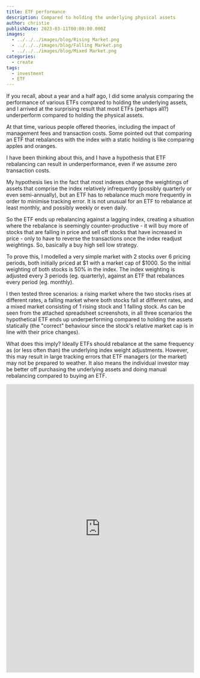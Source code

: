 ```yaml
---
title: ETF performance
description: Compared to holding the underlying physical assets
author: christie
publishDate: 2023-03-11T00:00:00.000Z
images:
  - ../../../images/blog/Rising Market.png
  - ../../../images/blog/Falling Market.png
  - ../../../images/blog/Mixed Market.png
categories:
  - create
tags:
  - investment
  - ETF
---
```


If you recall, about a year and a half ago, I did some analysis comparing the performance of various ETFs compared to holding the underlying assets, and I arrived at the surprising result that most ETFs (perhaps all?) underperform compared to holding the physical assets.

At that time, various people offered theories, including the impact of management fees and transaction costs. Some pointed out that comparing an ETF that rebalances with the index with a static holding is like comparing apples and oranges.

I have been thinking about this, and I have a hypothesis that ETF rebalancing can result in underperformance, even if we assume zero transaction costs.

My hypothesis lies in the fact that most indexes change the weightings of assets that comprise the index relatively infrequently (possibly quarterly or even semi-annually), but an ETF has to rebalance much more frequently in order to minimise tracking error. It is not unusual for an ETF to rebalance at least monthly, and possibly weekly or even daily.

So the ETF ends up rebalancing against a lagging index, creating a situation where the rebalance is seemingly counter-productive - it will buy more of stocks that are falling in price and sell off stocks that have increased in price - only to have to reverse the transactions once the index readjust weightings. So, basically a buy high sell low strategy.

To prove this, I modelled a very simple market with 2 stocks over 6 pricing periods, both initially priced at $1 with a market cap of $1000. So the initial weighting of both stocks is 50% in the index. The index weighting is adjusted every 3 periods (eg. quarterly), against an ETF that rebalances every period (eg. monthly).

I then tested three scenarios: a rising market where the two stocks rises at different rates, a falling market where both stocks fall at different rates, and a mixed market consisting of 1 rising stock and 1 falling stock. As can be seen from the attached spreadsheet screenshots, in all three scenarios the hypothetical ETF ends up underperforming compared to holding the assets statically (the "correct" behaviour since the stock's relative market cap is in line with their price changes).

What does this imply? Ideally ETFs should rebalance at the same frequency as (or less often than) the underlying index weight adjustments. However, this may result in large tracking errors that ETF managers (or the market) may not be prepared to weather. It also means the individual investor may be better off purchasing the underlying assets and doing manual rebalancing compared to buying an ETF.

<iframe src="https://www.facebook.com/plugins/post.php?href=https%3A%2F%2Fwww.facebook.com%2Fchris1.tham%2Fposts%2Fpfbid02JP1qUD8ZPJgPTEu26JJZQiA8qM1R33tN4NnU1jTdRErm4dAGKQwwfJ4u4owYUcvRl&show_text=true&width=500" width="500" height="767" style="border:none;overflow:hidden" scrolling="no" frameborder="0" allowfullscreen="true" allow="autoplay; clipboard-write; encrypted-media; picture-in-picture; web-share"></iframe>
